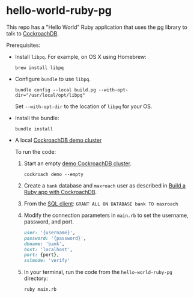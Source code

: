 # hello-world-ruby-pg

This repo has a "Hello World" Ruby application that uses the [pg](https://rubygems.org/gems/pg) library to talk to [CockroachDB](https://www.cockroachlabs.com/docs/stable/).

Prerequisites:

- Install `libpq`. For example, on OS X using Homebrew:
    ```shell
    brew install libpq
    ```
- Configure `bundle` to use `libpq`.
    ```shell
    bundle config --local build.pg --with-opt-dir="/usr/local/opt/libpq"
    ```
    Set `--with-opt-dir` to the location of `libpq` for your OS.
- Install the bundle:
    ```shell
    bundle install
    ```
- A local [CockroachDB demo cluster](https://www.cockroachlabs.com/docs/stable/cockroach-demo)

  To run the code:

  1. Start an empty [demo CockroachDB cluster](https://www.cockroachlabs.com/docs/stable/cockroach-demo).

      ~~~shell
      cockroach demo --empty
      ~~~

  1. Create a `bank` database and `maxroach` user as described in [Build a Ruby app with CockroachDB](https://www.cockroachlabs.com/docs/stable/build-a-ruby-app-with-cockroachdb-activerecord.html).

  1. From the [SQL client](https://www.cockroachlabs.com/docs/stable/cockroach-sql.html): `GRANT ALL ON DATABASE bank TO maxroach`

  1. Modify the connection parameters in `main.rb` to set the username, password, and port.

      ```ruby
      user: '{username}',
      password: '{password}',
      dbname: 'bank',
      host: 'localhost',
      port: {port},
      sslmode: 'verify'
      ```

  1. In your terminal, run the code from the `hello-world-ruby-pg` directory:

      ```shell
      ruby main.rb
      ```
